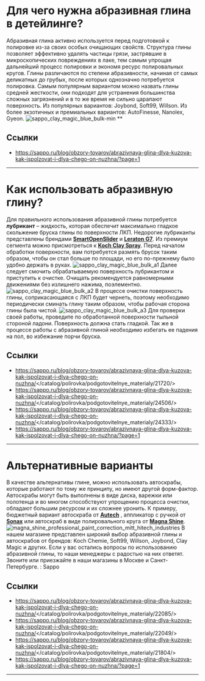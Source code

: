 # Для чего нужна абразивная глина в детейлинге?

Абразивная глина активно используется перед подготовкой к полировке из-за своих особых очищающих свойств. Структура глины позволяет эффективно удалять частицы грязи, застрявшие в микроскопических повреждениях в лаке, тем самым упрощая дальнейший процесс полировки и экономя ресурс полировальных кругов. Глины различаются по степени абразивности, начиная от самых деликатных до грубых, после которых однозначно потребуется полировка. Самым популярным вариантом можно назвать глины средней жесткости, они подходят для устранения большинства сложных загрязнений и в то же время не сильно царапают поверхность. Из популярных вариантов: Joybond, Soft99, Willson. Из более экзотичных и премиальных вариантов: AutoFinesse, Nanolex, Gyeon. ![sappo_сlay_magic_blue_bulk-min](https://sappo.ru/blog/obzory-tovarov/abrazivnaya-glina-dlya-kuzova-kak-ispolzovat-i-dlya-chego-on-nuzhna/?page=1) **

## Ссылки

- https://sappo.ru/blog/obzory-tovarov/abrazivnaya-glina-dlya-kuzova-kak-ispolzovat-i-dlya-chego-on-nuzhna/?page=1

---

# Как использовать абразивную глину?

 Для правильного использования абразивной глины потребуется **лубрикант** – жидкость, которая обеспечит максимально гладкое скольжение бруска глины по поверхности ЛКП. Недорогие лубриканты представлены брендами **[Smart](https://sappo.ru/blog/obzory-tovarov/abrazivnaya-glina-dlya-kuzova-kak-ispolzovat-i-dlya-chego-on-nuzhna/</catalog/polirovka/podgotovitelnye_materialy/21720/>)****[Open](https://sappo.ru/blog/obzory-tovarov/abrazivnaya-glina-dlya-kuzova-kak-ispolzovat-i-dlya-chego-on-nuzhna/</catalog/polirovka/podgotovitelnye_materialy/21720/>)****[Slider](https://sappo.ru/blog/obzory-tovarov/abrazivnaya-glina-dlya-kuzova-kak-ispolzovat-i-dlya-chego-on-nuzhna/</catalog/polirovka/podgotovitelnye_materialy/21720/>)** и **[Leraton](https://sappo.ru/blog/obzory-tovarov/abrazivnaya-glina-dlya-kuzova-kak-ispolzovat-i-dlya-chego-on-nuzhna/</catalog/polirovka/podgotovitelnye_materialy/24506/>)**[ ](https://sappo.ru/blog/obzory-tovarov/abrazivnaya-glina-dlya-kuzova-kak-ispolzovat-i-dlya-chego-on-nuzhna/</catalog/polirovka/podgotovitelnye_materialy/24506/>)**[G7](https://sappo.ru/blog/obzory-tovarov/abrazivnaya-glina-dlya-kuzova-kak-ispolzovat-i-dlya-chego-on-nuzhna/</catalog/polirovka/podgotovitelnye_materialy/24506/>)**. Из премиум сегмента можно присмотреться к **[Koch Clay Spray](https://sappo.ru/blog/obzory-tovarov/abrazivnaya-glina-dlya-kuzova-kak-ispolzovat-i-dlya-chego-on-nuzhna/</catalog/polirovka/podgotovitelnye_materialy/24333/>)**. Перед началом обработки поверхности, вам потребуется размять брусок таким образом, чтобы он стал больше по площади, но его по-прежнему было удобно держать в руках. ![sappo_сlay_magic_blue_bulk_a1](https://sappo.ru/blog/obzory-tovarov/abrazivnaya-glina-dlya-kuzova-kak-ispolzovat-i-dlya-chego-on-nuzhna/?page=1) Далее следует смочить обрабатываемую поверхность лубрикантом и приступить к очистке. Очищать рекомендуется равномерными движениями без излишнего нажима, поэлементно. ![sappo_сlay_magic_blue_bulk_a2](https://sappo.ru/blog/obzory-tovarov/abrazivnaya-glina-dlya-kuzova-kak-ispolzovat-i-dlya-chego-on-nuzhna/?page=1) В процессе очистки поверхность глины, соприкасающаяся с ЛКП будет чернеть, поэтому необходимо периодически сминать глину таким образом, чтобы рабочая сторона глины была чистой. ![sappo_сlay_magic_blue_bulk_a3](https://sappo.ru/blog/obzory-tovarov/abrazivnaya-glina-dlya-kuzova-kak-ispolzovat-i-dlya-chego-on-nuzhna/?page=1) Для проверки своей работы, проведите по обработанной поверхности тыльной стороной ладони. Поверхность должна стать гладкой. Так же в процессе работы с абразивной глиной необходимо избегать ее падения на пол, во избежание порчи бруска. 

## Ссылки

- https://sappo.ru/blog/obzory-tovarov/abrazivnaya-glina-dlya-kuzova-kak-ispolzovat-i-dlya-chego-on-nuzhna/</catalog/polirovka/podgotovitelnye_materialy/21720/>
- https://sappo.ru/blog/obzory-tovarov/abrazivnaya-glina-dlya-kuzova-kak-ispolzovat-i-dlya-chego-on-nuzhna/</catalog/polirovka/podgotovitelnye_materialy/24506/>
- https://sappo.ru/blog/obzory-tovarov/abrazivnaya-glina-dlya-kuzova-kak-ispolzovat-i-dlya-chego-on-nuzhna/</catalog/polirovka/podgotovitelnye_materialy/24333/>
- https://sappo.ru/blog/obzory-tovarov/abrazivnaya-glina-dlya-kuzova-kak-ispolzovat-i-dlya-chego-on-nuzhna/?page=1

---

# Альтернативные варианты

В качестве альтернативы глине, можно использовать автоскрабы, которые работают по тому же принципу, но имеют другой форм-фактор. Автоскрабы могут быть выполнены в виде диска, варежки или полотенца и во многом способствуют упрощению процесса очистки, обладают большим ресурсом и их сложнее уронить. К примеру, бюджетный вариант автоскраба от **[Autech](https://sappo.ru/blog/obzory-tovarov/abrazivnaya-glina-dlya-kuzova-kak-ispolzovat-i-dlya-chego-on-nuzhna/</catalog/polirovka/podgotovitelnye_materialy/22085/>)** , аппликатор с ручкой от **[Sonax](https://sappo.ru/blog/obzory-tovarov/abrazivnaya-glina-dlya-kuzova-kak-ispolzovat-i-dlya-chego-on-nuzhna/</catalog/polirovka/podgotovitelnye_materialy/22049/>)** или автоскраб в виде полировального круга от **[Magna Shine](https://sappo.ru/blog/obzory-tovarov/abrazivnaya-glina-dlya-kuzova-kak-ispolzovat-i-dlya-chego-on-nuzhna/</catalog/polirovka/podgotovitelnye_materialy/21804/>)**. ![magna_shine_professional_paint_correction_mitt_hitech_industries](https://sappo.ru/blog/obzory-tovarov/abrazivnaya-glina-dlya-kuzova-kak-ispolzovat-i-dlya-chego-on-nuzhna/?page=1) В нашем магазине представлен широкий выбор абразивной глины и автоскрабов от брендов: Koch Chemie, Soft99, Willson, Joybond, Clay Magic и других. Если у вас остались вопросы по использованию абразивной глины, то наши менеджеры с радостью на них ответят. Звоните или приезжайте в наши магазины в Москве и Санкт-Петербурге. 
: Sappo

## Ссылки

- https://sappo.ru/blog/obzory-tovarov/abrazivnaya-glina-dlya-kuzova-kak-ispolzovat-i-dlya-chego-on-nuzhna/</catalog/polirovka/podgotovitelnye_materialy/22085/>
- https://sappo.ru/blog/obzory-tovarov/abrazivnaya-glina-dlya-kuzova-kak-ispolzovat-i-dlya-chego-on-nuzhna/</catalog/polirovka/podgotovitelnye_materialy/22049/>
- https://sappo.ru/blog/obzory-tovarov/abrazivnaya-glina-dlya-kuzova-kak-ispolzovat-i-dlya-chego-on-nuzhna/</catalog/polirovka/podgotovitelnye_materialy/21804/>
- https://sappo.ru/blog/obzory-tovarov/abrazivnaya-glina-dlya-kuzova-kak-ispolzovat-i-dlya-chego-on-nuzhna/?page=1

---

